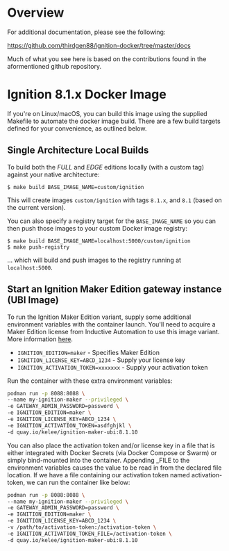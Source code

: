 # Overview

For additional documentation, please see the following: 

https://github.com/thirdgen88/ignition-docker/tree/master/docs

Much of what you see here is based on the contributions found in the aformentioned github repository.

# Ignition 8.1.x Docker Image

If you're on Linux/macOS, you can build this image using the supplied Makefile to automate the docker image build.  There are a few build targets defined for your convenience, as outlined below.  

## Single Architecture Local Builds

To build both the _FULL_ and _EDGE_ editions locally (with a custom tag) against your native architecture:

    $ make build BASE_IMAGE_NAME=custom/ignition

This will create images `custom/ignition` with tags `8.1.x`, and `8.1` (based on the current version).

You can also specify a registry target for the `BASE_IMAGE_NAME` so you can then push those images to your custom Docker image registry:

    $ make build BASE_IMAGE_NAME=localhost:5000/custom/ignition
    $ make push-registry

... which will build and push images to the registry running at `localhost:5000`.

## Start an Ignition Maker Edition gateway instance (UBI Image)

To run the Ignition Maker Edition variant, supply some additional environment variables with the container launch. You'll need to acquire a Maker Edition license from Inductive Automation to use this image variant. More information [here](https://inductiveautomation.com/ignition/maker-edition).

- `IGNITION_EDITION=maker` - Specifies Maker Edition
- `IGNITION_LICENSE_KEY=ABCD_1234` - Supply your license key
- `IGNITION_ACTIVATION_TOKEN=xxxxxxx` - Supply your activation token

Run the container with these extra environment variables:

```bash
podman run -p 8088:8088 \
--name my-ignition-maker --privileged \ 
-e GATEWAY_ADMIN_PASSWORD=password \
-e IGNITION_EDITION=maker \ 
-e IGNITION_LICENSE_KEY=ABCD_1234 \
-e IGNITION_ACTIVATION_TOKEN=asdfghjkl \
-d quay.io/kelee/ignition-maker-ubi:8.1.10
```

You can also place the activation token and/or license key in a file that is either integrated with Docker Secrets (via Docker Compose or Swarm) or simply bind-mounted into the container. Appending _FILE to the environment variables causes the value to be read in from the declared file location. If we have a file containing our activation token named activation-token, we can run the container like below:

```bash
podman run -p 8088:8088 \ 
--name my-ignition-maker --privileged \
-e GATEWAY_ADMIN_PASSWORD=password \
-e IGNITION_EDITION=maker \
-e IGNITION_LICENSE_KEY=ABCD_1234 \
-v /path/to/activation-token:/activation-token \
-e IGNITION_ACTIVATION_TOKEN_FILE=/activation-token \
-d quay.io/kelee/ignition-maker-ubi:8.1.10
```
